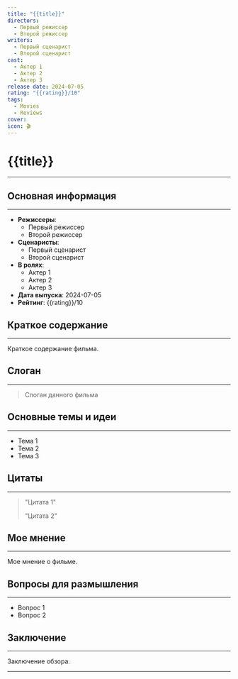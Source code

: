 ```yaml
---
title: "{{title}}"
directors:
  - Первый режиссер
  - Второй режиссер
writers:
  - Первый сценарист
  - Второй сценарист
cast:
  - Актер 1
  - Актер 2
  - Актер 3
release date: 2024-07-05
rating: "{{rating}}/10"
tags:
  - Movies
  - Reviews
cover: 
icon: 🎬
---
```


# {{title}}
---


## Основная информация
---

- **Режиссеры**:
  - Первый режиссер
  - Второй режиссер
- **Сценаристы**:
  - Первый сценарист
  - Второй сценарист
- **В ролях**:
  - Актер 1
  - Актер 2
  - Актер 3
- **Дата выпуска**: 2024-07-05
- **Рейтинг**: {{rating}}/10


## Краткое содержание
---

Краткое содержание фильма.


## Слоган
---

> Слоган данного фильма


## Основные темы и идеи
---

- Тема 1
- Тема 2
- Тема 3


## Цитаты
---

> "Цитата 1"
> 
> "Цитата 2"


## Мое мнение
---

Мое мнение о фильме.


## Вопросы для размышления
---

- Вопрос 1
- Вопрос 2


## Заключение
---

Заключение обзора.

---